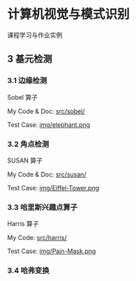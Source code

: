 # 计算机视觉与模式识别

课程学习与作业实例

## 3 基元检测

### 3.1 边缘检测

Sobel 算子

My Code & Doc: [src/sobel/](src/sobel/)

Test Case: [img/elephant.png](img/elephant.png)

### 3.2 角点检测

SUSAN 算子

My Code & Doc: [src/susan/](src/susan/)

Test Case: [img/Eiffel-Tower.png](img/Eiffel-Tower.png)

### 3.3 哈里斯兴趣点算子

Harris 算子

My Code: [src/harris/](src/harris/)

Test Case: [img/Pain-Mask.png](img/Pain-Mask.png)

### 3.4 哈弗变换